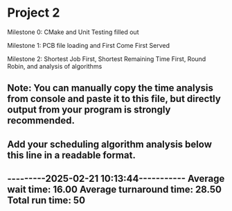 # Project 2

Milestone 0: CMake and Unit Testing filled out

Milestone 1: PCB file loading and First Come First Served

Milestone 2: Shortest Job First, Shortest Remaining Time First, Round Robin, and analysis of algorithms

Note:
You can manually copy the time analysis from console and paste it to this file, but directly output from your program is strongly recommended.
---------------------------------------------------------------------------
Add your scheduling algorithm analysis below this line in a readable format.
---------------------------------------------------------------------------
---------2025-02-21 10:13:44-----------
Average wait time: 16.00
Average turnaround time: 28.50
Total run time: 50
---------------------------------------
